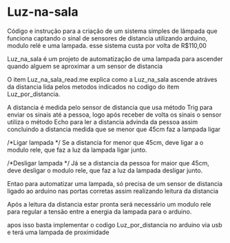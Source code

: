 # Luz-na-sala
Código e instrução para a criação de um sistema simples de lâmpada que funciona captando o sinal de sensores de distancia utilizando arduino,
modulo relé e uma lampada.
esse sistema custa por volta de R$110,00

Luz_na_sala é um projeto de automatização de uma lampada para 
ascender quando alguem se aproximar a um sensor de distancia


O item Luz_na_sala_read.me explica como a Luz_na_sala ascende atráves 
da distancia lida pelos metodos indicados no codigo do item 
Luz_por_distancia.

A distancia é medida pelo sensor de distancia que usa
método Trig para enviar os sinais até a pessoa,
logo após receber de volta os sinais o sensor utiliza 
o método Echo para ler a distancia advinda da pessoa
assim concluindo a distancia medida que se menor que 45cm
faz a lampada ligar 

/*Ligar lampada */
Se a distancia for menor que 45cm,
deve ligar a o modulo rele, que faz a luz da lampada ligar junto.

/*Desligar lampada */
Já se a distancia da pessoa for maior que  45cm,
deve desligar o modulo rele, que faz a luz da lampada desligar junto.

Entao para automatizar uma lampada, só precisa de um sensor 
de distancia ligado ao arduino nas portas corretas 
assim realizando leitura da distancia 

Após a leitura da distancia estar pronta será necessário 
um modulo rele para regular a tensão entre a energia 
da lampada para o arduino.

apos isso basta implementar 
o codigo Luz_por_distancia no arduino via usb 
e terá uma lampada de proximidade
